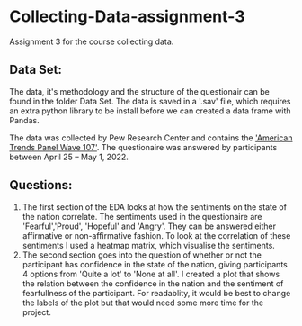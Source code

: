 # Collecting-Data-assignment-3
Assignment 3 for the course collecting data.

## Data Set:

The data, it's methodology and the structure of the questionair can be found in the folder Data Set. The data is saved in a '.sav' file, which requires an extra python library to be install before we can created a data frame with Pandas. 

The data was collected by Pew Research Center and contains the ['American Trends Panel Wave 107'](https://www.pewresearch.org/politics/dataset/american-trends-panel-wave-107/).
The questionaire was answered by participants between April 25 – May 1, 2022. 


## Questions:

1. The first section of the EDA looks at how the sentiments on the state of the nation correlate. The sentiments used in the questionaire are 'Fearful','Proud', 'Hopeful' and 'Angry'. They can be answered either affirmative or non-affirmative fashion. To look at the correlation of these sentiments I used a heatmap matrix, which visualise the sentiments.
2. The second section goes into the question of whether or not the participant has confidence in the state of the nation, giving participants 4 options from 'Quite a lot' to 'None at all'. I created a plot that shows the relation between the confidence in the nation and the sentiment of fearfullness of the participant. For readablity, it would be best to change the labels of the plot but that would need some more time for the project.
